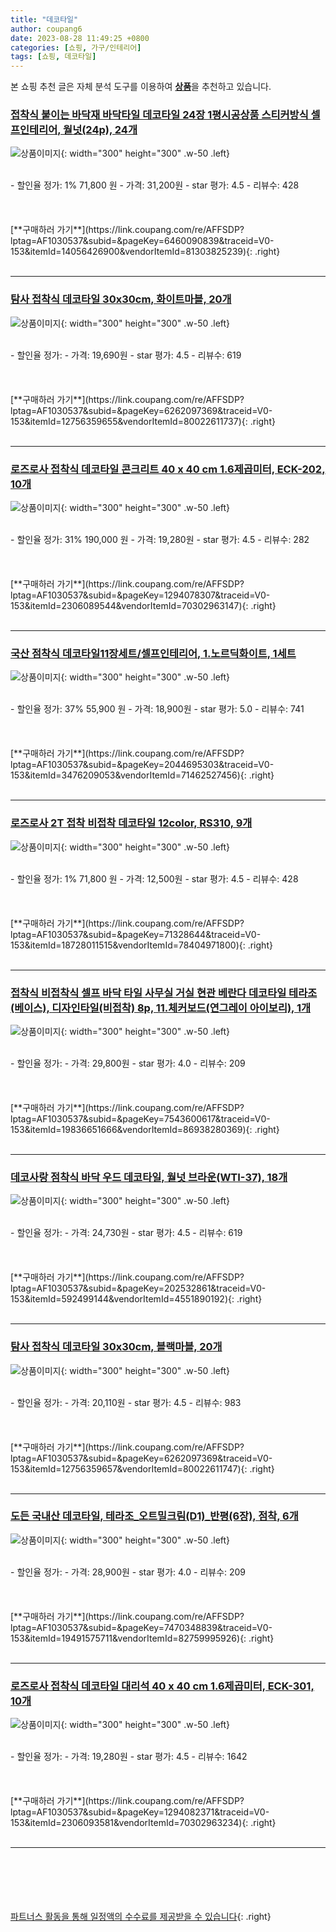 ```yaml
---
title: "데코타일"
author: coupang6
date: 2023-08-28 11:49:25 +0800
categories: [쇼핑, 가구/인테리어]
tags: [쇼핑, 데코타일]
---
```


본 쇼핑 추천 글은 자체 분석 도구를 이용하여 [**상품**](https://link.coupang.com/a/bao1ui)을 추천하고 있습니다.

### [접착식 붙이는 바닥재 바닥타일 데코타일 24장 1평시공상품 스티커방식 셀프인테리어, 월넛(24p), 24개](https://link.coupang.com/re/AFFSDP?lptag=AF1030537&subid=&pageKey=6460090839&traceid=V0-153&itemId=14056426900&vendorItemId=81303825239)

![상품이미지](https://thumbnail10.coupangcdn.com/thumbnails/remote/230x230ex/image/vendor_inventory/f3e3/233a29a5bdccfbf86b7cde98b8f56c3fa7c66d8566c184b94ba7a2382a6a.jpg){: width="300" height="300" .w-50 .left}


<br>
- 할인율 정가: 1%  71,800   원
- 가격: 31,200원
- star 평가: 4.5
- 리뷰수: 428
<br>
<br>
<br>
<br>
[**구매하러 가기**](https://link.coupang.com/re/AFFSDP?lptag=AF1030537&subid=&pageKey=6460090839&traceid=V0-153&itemId=14056426900&vendorItemId=81303825239){: .right}
<br>
<br>

---

### [탐사 접착식 데코타일 30x30cm, 화이트마블, 20개](https://link.coupang.com/re/AFFSDP?lptag=AF1030537&subid=&pageKey=6262097369&traceid=V0-153&itemId=12756359655&vendorItemId=80022611737)

![상품이미지](https://thumbnail8.coupangcdn.com/thumbnails/remote/230x230ex/image/retail/images/2240032558674742-a099d726-2227-4d68-8c78-9294db9a9b64.jpg){: width="300" height="300" .w-50 .left}


<br>
- 할인율 정가: 
- 가격: 19,690원
- star 평가: 4.5
- 리뷰수: 619
<br>
<br>
<br>
<br>
[**구매하러 가기**](https://link.coupang.com/re/AFFSDP?lptag=AF1030537&subid=&pageKey=6262097369&traceid=V0-153&itemId=12756359655&vendorItemId=80022611737){: .right}
<br>
<br>

---

### [로즈로사 접착식 데코타일 콘크리트 40 x 40 cm 1.6제곱미터, ECK-202, 10개](https://link.coupang.com/re/AFFSDP?lptag=AF1030537&subid=&pageKey=1294078307&traceid=V0-153&itemId=2306089544&vendorItemId=70302963147)

![상품이미지](https://thumbnail10.coupangcdn.com/thumbnails/remote/230x230ex/image/retail/images/4274034499648683-48b948e1-2667-4aba-84c4-82e4407441fb.jpg){: width="300" height="300" .w-50 .left}


<br>
- 할인율 정가: 31%  190,000   원
- 가격: 19,280원
- star 평가: 4.5
- 리뷰수: 282
<br>
<br>
<br>
<br>
[**구매하러 가기**](https://link.coupang.com/re/AFFSDP?lptag=AF1030537&subid=&pageKey=1294078307&traceid=V0-153&itemId=2306089544&vendorItemId=70302963147){: .right}
<br>
<br>

---

### [국산 점착식 데코타일11장세트/셀프인테리어, 1.노르딕화이트, 1세트](https://link.coupang.com/re/AFFSDP?lptag=AF1030537&subid=&pageKey=2044695303&traceid=V0-153&itemId=3476209053&vendorItemId=71462527456)

![상품이미지](https://thumbnail10.coupangcdn.com/thumbnails/remote/230x230ex/image/vendor_inventory/6125/c956b51dca46b845958c66f9719e09fce4b586a5267bff07070232ecb9e0.jpg){: width="300" height="300" .w-50 .left}


<br>
- 할인율 정가: 37%  55,900   원
- 가격: 18,900원
- star 평가: 5.0
- 리뷰수: 741
<br>
<br>
<br>
<br>
[**구매하러 가기**](https://link.coupang.com/re/AFFSDP?lptag=AF1030537&subid=&pageKey=2044695303&traceid=V0-153&itemId=3476209053&vendorItemId=71462527456){: .right}
<br>
<br>

---

### [로즈로사 2T 접착 비접착 데코타일 12color, RS310, 9개](https://link.coupang.com/re/AFFSDP?lptag=AF1030537&subid=&pageKey=71328644&traceid=V0-153&itemId=18728011515&vendorItemId=78404971800)

![상품이미지](https://thumbnail8.coupangcdn.com/thumbnails/remote/230x230ex/image/vendor_inventory/72f0/25ad7c07ca78e8c5d00be05da3d14b2190ebf0092ef2b32b9a8a7a8db2c1.jpg){: width="300" height="300" .w-50 .left}


<br>
- 할인율 정가: 1%  71,800   원
- 가격: 12,500원
- star 평가: 4.5
- 리뷰수: 428
<br>
<br>
<br>
<br>
[**구매하러 가기**](https://link.coupang.com/re/AFFSDP?lptag=AF1030537&subid=&pageKey=71328644&traceid=V0-153&itemId=18728011515&vendorItemId=78404971800){: .right}
<br>
<br>

---

### [접착식 비접착식 셀프 바닥 타일 사무실 거실 현관 베란다 데코타일 테라조(베이스), 디자인타일(비접착) 8p, 11.체커보드(연그레이 아이보리), 1개](https://link.coupang.com/re/AFFSDP?lptag=AF1030537&subid=&pageKey=7543600617&traceid=V0-153&itemId=19836651666&vendorItemId=86938280369)

![상품이미지](https://thumbnail9.coupangcdn.com/thumbnails/remote/230x230ex/image/vendor_inventory/6af3/700d177e839f0863573f563df415f383fa3d91f7aed66faba314077d97bf.jpg){: width="300" height="300" .w-50 .left}


<br>
- 할인율 정가: 
- 가격: 29,800원
- star 평가: 4.0
- 리뷰수: 209
<br>
<br>
<br>
<br>
[**구매하러 가기**](https://link.coupang.com/re/AFFSDP?lptag=AF1030537&subid=&pageKey=7543600617&traceid=V0-153&itemId=19836651666&vendorItemId=86938280369){: .right}
<br>
<br>

---

### [데코사랑 점착식 바닥 우드 데코타일, 월넛 브라운(WTI-37), 18개](https://link.coupang.com/re/AFFSDP?lptag=AF1030537&subid=&pageKey=202532861&traceid=V0-153&itemId=592499144&vendorItemId=4551890192)

![상품이미지](https://thumbnail6.coupangcdn.com/thumbnails/remote/230x230ex/image/retail/images/2019/03/27/10/1/d5a87379-1055-407a-b6a5-fddb8c297603.jpg){: width="300" height="300" .w-50 .left}


<br>
- 할인율 정가: 
- 가격: 24,730원
- star 평가: 4.5
- 리뷰수: 619
<br>
<br>
<br>
<br>
[**구매하러 가기**](https://link.coupang.com/re/AFFSDP?lptag=AF1030537&subid=&pageKey=202532861&traceid=V0-153&itemId=592499144&vendorItemId=4551890192){: .right}
<br>
<br>

---

### [탐사 접착식 데코타일 30x30cm, 블랙마블, 20개](https://link.coupang.com/re/AFFSDP?lptag=AF1030537&subid=&pageKey=6262097369&traceid=V0-153&itemId=12756359657&vendorItemId=80022611747)

![상품이미지](https://thumbnail10.coupangcdn.com/thumbnails/remote/230x230ex/image/retail/images/2240059991860376-2389a052-bf46-46b9-99dd-fc8a74016449.jpg){: width="300" height="300" .w-50 .left}


<br>
- 할인율 정가: 
- 가격: 20,110원
- star 평가: 4.5
- 리뷰수: 983
<br>
<br>
<br>
<br>
[**구매하러 가기**](https://link.coupang.com/re/AFFSDP?lptag=AF1030537&subid=&pageKey=6262097369&traceid=V0-153&itemId=12756359657&vendorItemId=80022611747){: .right}
<br>
<br>

---

### [도든 국내산 데코타일, 테라조_오트밀크림(D1)_반평(6장), 점착, 6개](https://link.coupang.com/re/AFFSDP?lptag=AF1030537&subid=&pageKey=7470348839&traceid=V0-153&itemId=19491575711&vendorItemId=82759995926)

![상품이미지](https://thumbnail6.coupangcdn.com/thumbnails/remote/230x230ex/image/vendor_inventory/3545/6e4cc48544682ae2c9cf30afd31d8ccbf41efc721d8757c1800a24aab8c3.jpg){: width="300" height="300" .w-50 .left}


<br>
- 할인율 정가: 
- 가격: 28,900원
- star 평가: 4.0
- 리뷰수: 209
<br>
<br>
<br>
<br>
[**구매하러 가기**](https://link.coupang.com/re/AFFSDP?lptag=AF1030537&subid=&pageKey=7470348839&traceid=V0-153&itemId=19491575711&vendorItemId=82759995926){: .right}
<br>
<br>

---

### [로즈로사 접착식 데코타일 대리석 40 x 40 cm 1.6제곱미터, ECK-301, 10개](https://link.coupang.com/re/AFFSDP?lptag=AF1030537&subid=&pageKey=1294082371&traceid=V0-153&itemId=2306093581&vendorItemId=70302963234)

![상품이미지](https://thumbnail8.coupangcdn.com/thumbnails/remote/230x230ex/image/retail/images/2020/02/26/9/6/7114c9a1-0ccb-4804-9d68-bb4f3e1957a6.jpg){: width="300" height="300" .w-50 .left}


<br>
- 할인율 정가: 
- 가격: 19,280원
- star 평가: 4.5
- 리뷰수: 1642
<br>
<br>
<br>
<br>
[**구매하러 가기**](https://link.coupang.com/re/AFFSDP?lptag=AF1030537&subid=&pageKey=1294082371&traceid=V0-153&itemId=2306093581&vendorItemId=70302963234){: .right}
<br>
<br>

---
<br><br><br><br><br> [파트너스 활동을 통해 일정액의 수수료를 제공받을 수 있습니다](https://link.coupang.com/a/bao1ui){: .right}